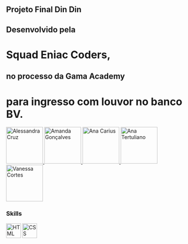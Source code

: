 ## Projeto Final Din Din

## Desenvolvido pela

# Squad Eniac Coders,

## no processo da Gama Academy

# para ingresso com louvor no banco BV.

<a href="https://www.linkedin.com/in/alessandra-cruz-3970006a/" target="_blank">
  <img src="https://media-exp1.licdn.com/dms/image/C5603AQH3NV-k4NUv7g/profile-displayphoto-shrink_200_200/0/1632150514370?e=1639008000&v=beta&t=M7OzXUmXkqla4ReFP22taTRxFhy9kld4tcparbS5E7c" alt="Alessandra Cruz" height="100" width="100" style="max-width:100%;" />
<a/>

<a href="https://www.linkedin.com/in/amanda-gon%C3%A7alves-661b18120/" target="_blank">
  <img src="https://media-exp1.licdn.com/dms/image/C4E03AQFq5jDdRa4Y0Q/profile-displayphoto-shrink_200_200/0/1586994682615?e=1639008000&v=beta&t=QHtyXG3pqODgkeJkWztrwqUpuyYWpxHMH90Gy1116FA" alt="Amanda Gonçalves" height="100" width="100" style="max-width:100%;" />
<a/>

<a href="https://www.linkedin.com/in/ana-carolina-carius-ferro-1242a1220/" target="_blank">
  <img src="https://media-exp1.licdn.com/dms/image/C4E03AQG4Cb3U7kA73Q/profile-displayphoto-shrink_200_200/0/1631315844247?e=1639008000&v=beta&t=aT61pY4Y_scnVGos3JIi5IvFf7XLtKrOsveEOXvK3EI" alt="Ana Carius" height="100" width="100" style="max-width:100%;" />
<a/>

<a href="https://www.linkedin.com/in/ana-tertu/" target="_blank">
  <img src="https://media-exp1.licdn.com/dms/image/D4D35AQH_tXGvcQPBhQ/profile-framedphoto-shrink_200_200/0/1633353154513?e=1633557600&v=beta&t=gbMAJHPUhmWUqyM8ZbR-0IojrfYF15E-ySnQJ3vZzuU" alt="Ana Tertuliano" height="100" width="100" style="max-width:100%;" />
<a/>

<a href="https://www.linkedin.com/in/vccortes/" target="_blank">
  <img src="https://media-exp1.licdn.com/dms/image/C5603AQFLVE4h-epmzw/profile-displayphoto-shrink_200_200/0/1624890700193?e=1639008000&v=beta&t=5STMdFZoWdlHF9FXEXOlcOIsfHTSBEX1y_Xg1dnEHvs" alt="Vanessa Cortes" height="100" width="100" style="max-width:100%;" />
<a/>

### Skills

<img src="https://cdn.jsdelivr.net/gh/devicons/devicon/icons/html5/html5-plain-wordmark.svg" alt="HTML" height="40" width="40" style="max-width:100%;"></img>
<img src="https://cdn.jsdelivr.net/gh/devicons/devicon/icons/css3/css3-plain-wordmark.svg" alt="CSS" height="40" width="40" style="max-width:100%;"></img>
